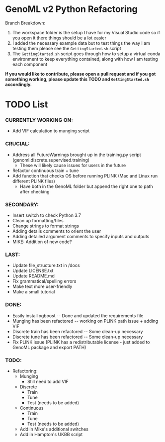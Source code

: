 # GenoML v2 Python Refactoring 
Branch Breakdown:
1. The workspace folder is the setup I have for my Visual Studio code so if you open it there things should be a lot easier 
2. I added the necessary example data but to test things the way I am testing them please see the `GettingStarted.sh` script 
3. The `GettingStarted.sh` script goes through how to setup a virtual conda environment to keep everything contained, along with how I am testing each component

**If you would like to contribute, please open a pull request and if you got something working, please update this TODO and `GettingStarted.sh` accordingly.**

# TODO List 
### CURRENTLY WORKING ON:
- Add VIF calculation to munging script

### CRUCIAL:
- Address all FutureWarnings brought up in the training.py script (genoml.discrete.supervised.training)
    - These will likely cause issues for users in the future 
- Refactor continuous train + tune
- Add function that checks OS before running PLINK (Mac and Linux run different PLINK files)
    - Have both in the GenoML folder but append the right one to path after checking 

### SECONDARY:
- Insert switch to check Python 3.7 
- Clean up formatting/files
- Change strings to format strings 
- Adding details comments to orient the user 
- Adding detailed argument comments to specify inputs and outputs 
- MIKE: Addition of new code?

### LAST:
- Update file_structure.txt in /docs 
- Update LICENSE.txt
- Update README.md 
- Fix grammatical/spelling errors 
- Make text more user-friendly
- Make a small tutorial 

### DONE:
- Easily install xgboost -- Done and updated the requirements file
- Munging has been refactored -- working on PLINK path issue + adding VIF 
- Discrete train has been refactored -- Some clean-up necessary
- Discrete tune has been refactored -- Some clean-up necessary
- Fix PLINK issue (PLINK has a redistributable license - just added to GenoML package and export PATH)

### TODO:
- Refactoring:
    - Munging 
        - Still need to add VIF
    - Discrete
        - Train 
        - Tune 
        - Test (needs to be added)
    - Continuous
        - Train
        - Tune
        - Test (needs to be added)
    - Add in Mike's additional switches 
    - Add in Hampton's UKBB script 


